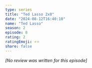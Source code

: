 ```yaml
---
type: series
title: "Ted Lasso 2x8"
date: "2024-08-12T16:40:10"
name: "Ted Lasso"
season: 2
episode: 8
rating: 2
ratingEmoji: ⭐️⭐️
share: false
---
```


_[No review was written for this episode]_
